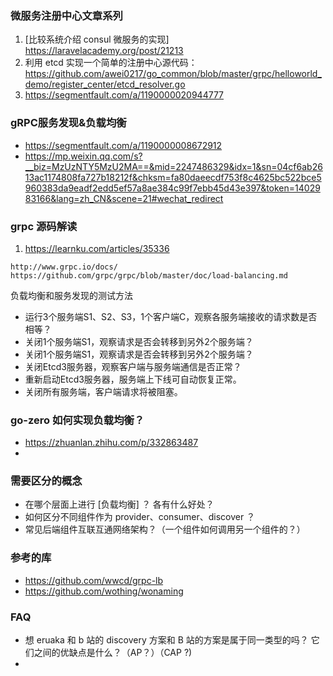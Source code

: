 ### 微服务注册中心文章系列
1. [比较系统介绍 consul 微服务的实现] https://laravelacademy.org/post/21213
2. 利用 etcd 实现一个简单的注册中心源代码： https://github.com/awei0217/go_common/blob/master/grpc/helloworld_demo/register_center/etcd_resolver.go 
3. https://segmentfault.com/a/1190000020944777 

### gRPC服务发现&负载均衡
- https://segmentfault.com/a/1190000008672912
- https://mp.weixin.qq.com/s?__biz=MzUzNTY5MzU2MA==&mid=2247486329&idx=1&sn=04cf6ab2613ac1174808fa727b18212f&chksm=fa80daeecdf753f8c4625bc522bce5960383da9eadf2edd5ef57a8ae384c99f7ebb45d43e397&token=1402983166&lang=zh_CN&scene=21#wechat_redirect



### grpc 源码解读
1. https://learnku.com/articles/35336

```
http://www.grpc.io/docs/
https://github.com/grpc/grpc/blob/master/doc/load-balancing.md
```

负载均衡和服务发现的测试方法
- 运行3个服务端S1、S2、S3，1个客户端C，观察各服务端接收的请求数是否相等？
- 关闭1个服务端S1，观察请求是否会转移到另外2个服务端？
- 关闭1个服务端S1，观察请求是否会转移到另外2个服务端？
- 关闭Etcd3服务器，观察客户端与服务端通信是否正常？
- 重新启动Etcd3服务器，服务端上下线可自动恢复正常。
- 关闭所有服务端，客户端请求将被阻塞。


### go-zero 如何实现负载均衡？
- https://zhuanlan.zhihu.com/p/332863487
- 

### 需要区分的概念
- 在哪个层面上进行 [负载均衡] ？ 各有什么好处？
- 如何区分不同组件作为 provider、consumer、discover ？
- 常见后端组件互联互通网络架构？（一个组件如何调用另一个组件的？）


### 参考的库
- https://github.com/wwcd/grpc-lb
- https://github.com/wothing/wonaming

### FAQ 
- 想 eruaka 和 b 站的 discovery 方案和 B 站的方案是属于同一类型的吗？ 它们之间的优缺点是什么？（AP？）（CAP ?)
- 